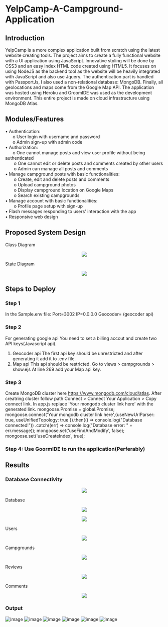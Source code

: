 # YelpCamp-A-Campground-Application

## Introduction

YelpCamp is a more complex application built from scratch using the latest website creating tools. The project aims to create a fully functional website with a UI application using JavaScript. Innovative styling will be done by CSS3 and an easy index HTML code created using HTML5. It focuses on using NodeJS as the backend tool as the website will be heavily integrated with JavaScript and also use Jquery. The authentication part is handled with PassportJs, I also used a non-relational database: MongoDB. Finally, all geolocations and maps come from the Google Map API.  The application was hosted using Heroku and GroomIDE was used as the development environment. This entire project is made on cloud infrastructure using MongoDB Atlas.

## Modules/Features

• Authentication:  
&nbsp;&nbsp;&nbsp;&nbsp;&nbsp;&nbsp;o	User login with username and password  
&nbsp;&nbsp;&nbsp;&nbsp;&nbsp;&nbsp;o	Admin sign-up with admin code  
•	Authorization:  
&nbsp;&nbsp;&nbsp;&nbsp;&nbsp;&nbsp;o	One cannot manage posts and view user profile without being authenticated  
&nbsp;&nbsp;&nbsp;&nbsp;&nbsp;&nbsp; o	One cannot edit or delete posts and comments created by other users  
&nbsp;&nbsp;&nbsp;&nbsp;&nbsp;&nbsp; o	Admin can manage all posts and comments  
•	Manage campground posts with basic functionalities:  
&nbsp;&nbsp;&nbsp;&nbsp;&nbsp;&nbsp;    o	Create, edit and delete posts and comments  
&nbsp;&nbsp;&nbsp;&nbsp;&nbsp;&nbsp;    o	Upload campground photos  
&nbsp;&nbsp;&nbsp;&nbsp;&nbsp;&nbsp;    o	Display campground location on Google Maps  
&nbsp;&nbsp;&nbsp;&nbsp;&nbsp;&nbsp;    o	Search existing campgrounds  
•	Manage account with basic functionalities:  
&nbsp;&nbsp;&nbsp;&nbsp;&nbsp;&nbsp;    o	Profile page setup with sign-up  
•	Flash messages responding to users' interaction with the app  
•	Responsive web design  

## Proposed System Design 

Class Diagram 

<p align='center'>
    <img src="https://user-images.githubusercontent.com/50113394/148662688-6b437b0e-007b-42f6-ae06-ad6ff15e1f3d.png">
</p>

State Diagram
<p align='center'>
    <img src="https://user-images.githubusercontent.com/50113394/148662695-bb1b84df-4a38-4162-b071-4eee90b057c7.png">
</p>

## Steps to Deploy

### Step 1
In the Sample.env file:
Port=3002
IP=0.0.0.0
Geocoder= (geocoder api)

### Step 2
For generating google api You need to set a billing accout and create two API keys(Javascript api).
1. Geocoder api
The first api key should be unrestricted and after generating it add it to .env file. 
2. Map api
This api should be restricted.
Go to views > campgrounds > show.ejs
At line 269 add your Map api key.

### Step 3
Create MongoDB cluster here https://www.mongodb.com/cloud/atlas.
After creatring cluster follow path Connect > Connect Your Application > Copy connect link. In app.js replace 'Your mongodb cluster link here' with the generated link.
mongoose.Promise = global.Promise;
mongoose.connect('Your mongodb cluster link here',{useNewUrlParser: true, useUnifiedTopology: true
}).then(() => console.log("Database connected!"))
    .catch((err) => console.log("Database error: " + err.message));
mongoose.set('useFindAndModify', false);
mongoose.set('useCreateIndex', true);


### Step 4: Use GoormIDE to run the application(Perferably)

## Results

### Database Connectivity
<p align='center'>
    <img src="https://user-images.githubusercontent.com/50113394/148662780-907630f2-7e7b-4d21-98f2-567c3161e3b4.png">
</p>

Database
<p align='center'>
    <img src="https://user-images.githubusercontent.com/50113394/148662784-8e33c3da-1d9f-4c58-b0e5-772305ccb935.png">
</p>
<p align='center'>
    <img src="https://user-images.githubusercontent.com/50113394/148662787-193da7df-4080-4325-9138-0c4af3097fcb.png">
</p>

Users
<p align='center'>
    <img src="https://user-images.githubusercontent.com/50113394/148662790-b4a3dc39-93ba-4299-83ef-950cbe61781d.png">
</p>

Campgrounds
<p align='center'>
    <img src="https://user-images.githubusercontent.com/50113394/148662793-2fda27de-eeed-4e2b-b8f1-c19b8d5ce519.png">
</p>

Reviews
<p align='center'>
    <img src="https://user-images.githubusercontent.com/50113394/148662799-2a88b19f-b45a-4066-8a3e-71ad6dadd710.png">
</p>

Comments
<p align='center'>
    <img src="https://user-images.githubusercontent.com/50113394/148662801-1725382c-c452-447e-bcf0-4e19607e8233.png">
</p>

### Output
![image](https://user-images.githubusercontent.com/50113394/148662748-96edfa7e-bac0-48af-bfe9-065cc927a072.png)
![image](https://user-images.githubusercontent.com/50113394/148662751-4d6c44e1-8d78-4b2f-a245-8934267357db.png)
![image](https://user-images.githubusercontent.com/50113394/148662752-c204c7ee-cfd2-4efb-b543-80bf28ac92c0.png)
![image](https://user-images.githubusercontent.com/50113394/148662757-759da195-865f-42f0-9bb1-0b5ba5eedc21.png)
![image](https://user-images.githubusercontent.com/50113394/148662760-b88f6d28-e0bc-4e6b-9830-31cbaf8bfccc.png)
![image](https://user-images.githubusercontent.com/50113394/148662765-5728bbb9-e25a-4970-9a54-1f2e7a91282f.png)






